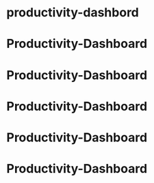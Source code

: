 # productivity-dashbord
# Productivity-Dashboard
# Productivity-Dashboard
# Productivity-Dashboard
# Productivity-Dashboard
# Productivity-Dashboard
